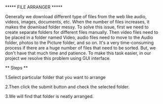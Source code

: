 ***** FILE ARRANGER  *****


Generally we download different type of files from the web like audio, videos, images, documents, etc. When the number of files increases, it makes the download folder messy. To solve this issue, first we need to create separate folders for different files manually. Then video files need to be placed in a folder named Video, audio files need to move to the Audio folder, photos to the Picture folder, and so on. It's a very time-consuming process if there are a huge number of files that need to be sorted. But, we don't have that much time and patience. To make this task easier, in our project we resolve this problem using GUI interface.


** Steps **

1.Select particular folder that you want to arrange

2.Then click the submit button and check the selected folder.

3.We will find that folder is neatly arranged.
